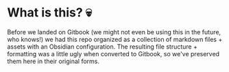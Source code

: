 # What is this? 💀

Before we landed on Gitbook (we might not even be using this in the future, who knows!) we had this repo organized as a collection of markdown files + assets with an Obsidian configuration. The resulting file structure + formatting was a little ugly when converted to Gitbook, so we've preserved them here in their original forms.
